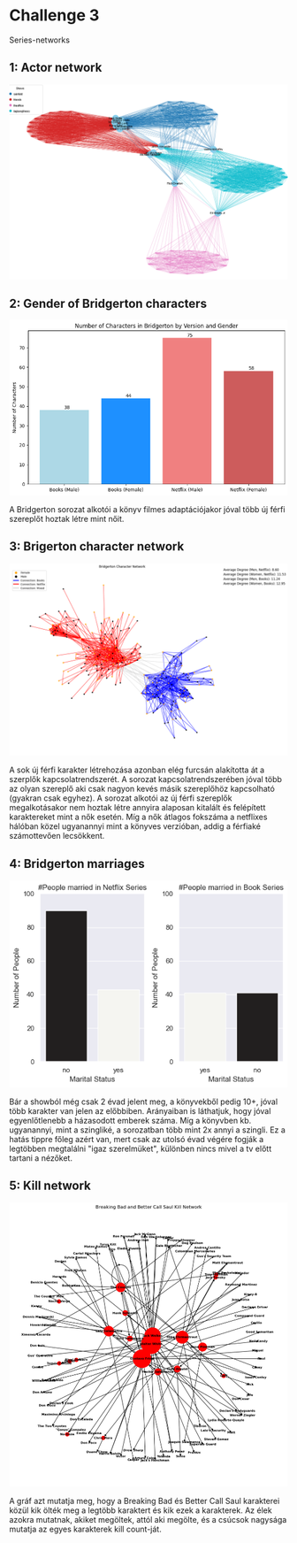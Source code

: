 # Challenge 3

Series-networks

## 1: Actor network

![Actor Network](actor_network_comedy.png)


## 2: Gender of Bridgerton characters

![Bridgerton characters](bridgerton_characters.png)

A Bridgerton sorozat alkotói a könyv filmes adaptációjakor jóval több új férfi szereplőt hoztak létre mint nőit. 

## 3: Brigerton character network

![Bridgerton network](bridgerton_character_network.png)

A sok új férfi karakter létrehozása azonban elég furcsán alakította át a szerplők kapcsolatrendszerét. A sorozat kapcsolatrendszerében jóval több az olyan szereplő aki csak nagyon kevés másik szereplőhöz kapcsolható (gyakran csak egyhez). A sorozat alkotói az új férfi szereplők megalkotásakor nem hoztak létre annyira alaposan kitalált és felépített karaktereket mint a nők esetén. Míg a nők átlagos fokszáma a netflixes hálóban közel ugyanannyi mint a könyves verzióban, addig a férfiaké számottevően lecsökkent.

## 4: Bridgerton marriages

![Bridgerton marriages](married.png)

Bár a showból még csak 2 évad jelent meg, a könyvekből pedig 10+, jóval több karakter van jelen az előbbiben. Arányaiban is láthatjuk, hogy jóval egyenlőtlenebb a házasodott emberek száma. Míg a könyvben kb. ugyanannyi, mint a szingliké, a sorozatban több mint 2x annyi a szingli. Ez a hatás tippre főleg azért van, mert csak az utolsó évad végére fogják a legtöbben megtalálni "igaz szerelmüket", különben nincs mivel a tv előtt tartani a nézőket.

## 5: Kill network

![Kill network](kill_network.png)

A gráf azt mutatja meg, hogy a Breaking Bad és Better Call Saul karakterei közül kik ölték meg a legtöbb karaktert és kik ezek a karakterek. Az élek azokra mutatnak, akiket megöltek, attól aki megölte, és a csúcsok nagysága mutatja az egyes karakterek kill count-ját.